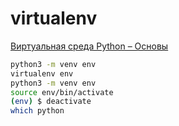 # virtualenv

[Виртуальная среда Python – Основы](https://python-scripts.com/virtualenv)

```bash
python3 -m venv env
virtualenv env
python3 -m venv env
source env/bin/activate
(env) $ deactivate
which python
```